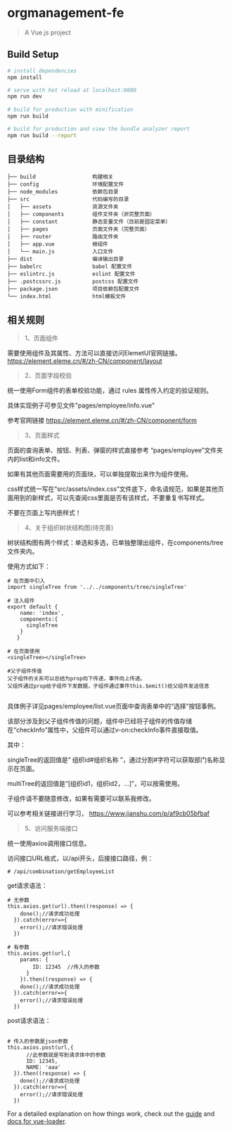 # orgmanagement-fe

> A Vue.js project

## Build Setup

``` bash
# install dependencies
npm install

# serve with hot reload at localhost:8080
npm run dev
 
# build for production with minification
npm run build

# build for production and view the bundle analyzer report
npm run build --report
```
## 目录结构
```
├── build                  构建相关
├── config                 环境配置文件
├── node_modules           依赖包目录
├── src                    代码编写的目录
│   ├── assets             资源文件夹
│   ├── components         组件文件夹（非完整页面）
│   ├── constant           静态变量文件（目前是固定菜单）
│   ├── pages              页面文件夹（完整页面）
│   ├── router             路由文件夹
│   ├── app.vue            根组件
│   └── main.js            入口文件
├── dist                   编译输出目录
├── babelrc                babel 配置文件
├── eslintrc.js            eslint 配置文件
├── .postcssrc.js          postcss 配置文件
├── package.json           项目依赖包配置文件
└── index.html             html模板文件
```

## 相关规则 

> 1、页面组件

需要使用组件及其属性、方法可以直接访问ElemetUI官网链接。
https://element.eleme.cn/#/zh-CN/component/layout


> 2、页面字段校验

统一使用Form组件的表单校验功能，通过 rules 属性传入约定的验证规则。

具体实现例子可参见文件"pages/employee/info.vue"

参考官网链接
https://element.eleme.cn/#/zh-CN/component/form 


> 3、页面样式

页面的查询表单、按钮、列表、弹窗的样式直接参考 “pages/employee”文件夹内的list和info文件。

如果有其他页面需要用的页面块，可以单独提取出来作为组件使用。


css样式统一写在“src/assets/index.css”文件底下，命名请规范，如果是其他页面用到的新样式，可以先查阅css里面是否有该样式，不要重复书写样式。

不要在页面上写内嵌样式！


> 4、关于组织树状结构图(待完善)

树状结构图有两个样式：单选和多选，已单独整理出组件，在components/tree文件夹内。

使用方式如下：
```
# 在页面中引入
import singleTree from '../../components/tree/singleTree'

# 注入组件
export default {
    name: 'index',
    components:{
      singleTree
    }
   }

# 在页面使用
<singleTree></singleTree>

#父子组件传值
父子组件的关系可以总结为prop向下传递，事件向上传递。
父组件通过prop给子组件下发数据，子组件通过事件this.$emit()给父组件发送信息


```
具体例子详见pages/employee/list.vue页面中查询表单中的“选择”按钮事例。

该部分涉及到父子组件传值的问题，组件中已经将子组件的传值存储在“checkInfo”属性中，父组件可以通过v-on:checkInfo事件直接取值。

其中：

singleTree的返回值是“ 组织id#组织名称 ”，通过分割#字符可以获取部门名称显示在页面。

multiTree的返回值是“[组织id1，组织id2，...]”，可以按需使用。

子组件请不要随意修改，如果有需要可以联系我修改。

可以参考相关链接进行学习，
https://www.jianshu.com/p/af9cb05bfbaf

> 5、访问服务端接口

统一使用axios调用接口信息。

访问接口URL格式，以/api开头，后接接口路径，例：

```
# /api/combination/getEmployeeList
```

get请求语法：

```
# 无参数 
this.axios.get(url).then((response) => {
    done();//请求成功处理
  }).catch(error=>{
    error();//请求错误处理
  })
  
# 有参数 
this.axios.get(url,{
    params: {
        ID: 12345  //传入的参数
      }
    }).then((response) => {
    done();//请求成功处理
  }).catch(error=>{
    error();//请求错误处理
  })
```

post请求语法：
```
  
# 传入的参数是json参数 
this.axios.post(url,{
      //此参数就是写到请求体中的参数
      ID: 12345,
      NAME: 'aaa'
  }).then((response) => {
    done();//请求成功处理
  }).catch(error=>{
    error();//请求错误处理
  })
```

For a detailed explanation on how things work, check out the [guide](http://vuejs-templates.github.io/webpack/) and [docs for vue-loader](http://vuejs.github.io/vue-loader).
